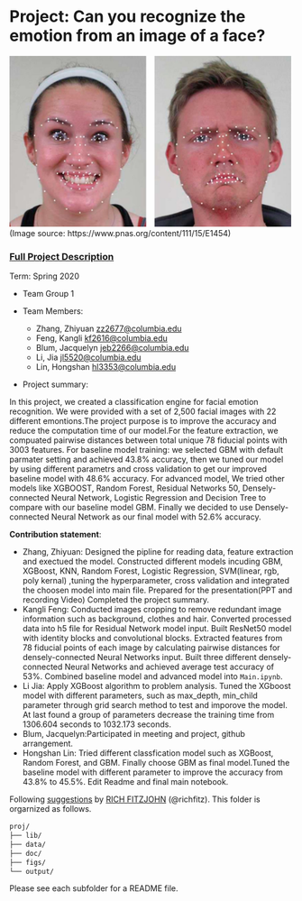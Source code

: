 # Project: Can you recognize the emotion from an image of a face? 
<img src="figs/CE.jpg" alt="Compound Emotions" width="500"/>
(Image source: https://www.pnas.org/content/111/15/E1454)

### [Full Project Description](doc/project3_desc.md)

Term: Spring 2020



+ Team Group 1

+ Team Members: 
    +  Zhang, Zhiyuan zz2677@columbia.edu
    + Feng, Kangli kf2616@columbia.edu
    + Blum, Jacquelyn jeb2266@columbia.edu
    + Li, Jia jl5520@columbia.edu
    + Lin, Hongshan hl3353@columbia.edu
 
 
+ Project summary:  

In this project, we created a classification engine for facial emotion recognition. We were provided with a set of 2,500 facial images with 22 different emontions.The project purpose is to improve the accuracy and reduce the computation time of our model.For the feature extraction, we compuated pairwise distances between total unique 78 fiducial points with 3003 features. For baseline model training: we selected GBM with default parmater setting and achieved 43.8% accuracy, then we tuned our model by using different parametrs and cross validation to get our improved baseline model with 48.6% accuracy. For advanced model, We tried other models like XGBOOST, Random Forest, Residual Networks 50, Densely-connected Neural Network, Logistic Regression and Decision Tree to compare with our baseline model GBM. Finally we decided to use Densely-connected Neural Network as our final model with 52.6% accuracy. 

	
**Contribution statement**: 
+ Zhang, Zhiyuan: Designed the pipline for reading data, feature extraction and exectued the model. Constructed different models incuding GBM, XGBoost, KNN, Random Forest, Logistic Regression, SVM(linear, rgb, poly kernal) ,tuning the hyperparameter, cross validation and integrated the choosen model into main file. Prepared for the presentation(PPT and recording Video) Completed the project summary.
+ Kangli Feng: Conducted images cropping  to remove redundant image information such as background, clothes and hair. Converted processed data into h5 file for Residual Network model input. Built ResNet50 model with identity blocks and convolutional blocks. Extracted features from 78 fiducial points of each image by calculating pairwise distances for densely-connected Neural Networks input. Built three different densely-connected Neural Networks and achieved average test accuracy of 53%. Combined baseline model and advanced model into `Main.ipynb`.
+ Li Jia: Apply XGBoost algorithm to problem analysis. Tuned the XGboost model with different parameters, such as max_depth, min_child parameter through grid search method to test and imporove the model. At last found a group of parameters decrease the training time from 1306.604 seconds to 1032.173 seconds.
+ Blum, Jacquelyn:Participated in meeting and project, github arrangement.
+ Hongshan Lin: Tried different classfication model such as XGBoost, Random Forest, and GBM. Finally choose GBM as final model.Tuned the baseline model with different parameter to improve the accuracy from 43.8% to 45.5%. Edit Readme and final main notebook.


Following [suggestions](http://nicercode.github.io/blog/2013-04-05-projects/) by [RICH FITZJOHN](http://nicercode.github.io/about/#Team) (@richfitz). This folder is orgarnized as follows.

```
proj/
├── lib/
├── data/
├── doc/
├── figs/
└── output/
```

Please see each subfolder for a README file.
